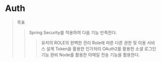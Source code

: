 # Auth

> 목표
> > Spring Security를 적용하여 다음 기능 만족한다.
> > > 유저의 ROLE의 완벽한 관리
> > > Role에 따른 다른 권한 및 이용 서비스 설계
> > > Token을 활용한 인가처리
> > > OAuth2를 활용한 소셜 로그인 기능 완비
> > Node를 활용한 이메일 전송 기능을 활용한다.
